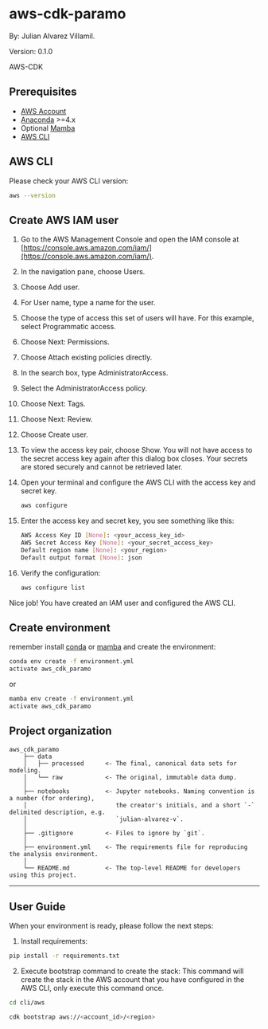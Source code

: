 # aws-cdk-paramo 

By: Julian Alvarez Villamil.

Version: 0.1.0

AWS-CDK

## Prerequisites

- [AWS Account](https://aws.amazon.com/)
- [Anaconda](https://www.anaconda.com/download/) >=4.x
- Optional [Mamba](https://mamba.readthedocs.io/en/latest/)
- [AWS CLI](https://docs.aws.amazon.com/cli/latest/userguide/cli-chap-install.html)

## AWS CLI

Please check your AWS CLI version:
    
```bash
aws --version
```
 ## Create AWS IAM user

1. Go to the AWS Management Console and open the IAM console at [https://console.aws.amazon.com/iam/](https://console.aws.amazon.com/iam/).

2. In the navigation pane, choose Users.

3. Choose Add user.

4. For User name, type a name for the user.

5. Choose the type of access this set of users will have. For this example, select Programmatic access.

6. Choose Next: Permissions.

7. Choose Attach existing policies directly.

8. In the search box, type AdministratorAccess.

9. Select the AdministratorAccess policy.

10. Choose Next: Tags.

11. Choose Next: Review.

12. Choose Create user.

13. To view the access key pair, choose Show. You will not have access to the secret access key again after this dialog box closes. Your secrets are stored securely and cannot be retrieved later.

14. Open your terminal and configure the AWS CLI with the access key and secret key.

    ```bash
    aws configure
    ```

15. Enter the access key and secret key, you see something like this:

    ```bash
    AWS Access Key ID [None]: <your_access_key_id>
    AWS Secret Access Key [None]: <your_secret_access_key>
    Default region name [None]: <your_region>
    Default output format [None]: json
    ```
16. Verify the configuration:

     ```bash
    aws configure list
    ```
Nice job! You have created an IAM user and configured the AWS CLI.

## Create environment

remember install [conda](https://www.anaconda.com/download/) or [mamba](https://mamba.readthedocs.io/en/latest/) and create the environment:

```bash
conda env create -f environment.yml
activate aws_cdk_paramo
```

or 

```bash
mamba env create -f environment.yml
activate aws_cdk_paramo
```

## Project organization

    aws_cdk_paramo
        ├── data
        │   ├── processed      <- The final, canonical data sets for modeling.
        │   └── raw            <- The original, immutable data dump.
        │
        ├── notebooks          <- Jupyter notebooks. Naming convention is a number (for ordering),
        │                         the creator's initials, and a short `-` delimited description, e.g.
        │                         `julian-alvarez-v`.
        │
        ├── .gitignore         <- Files to ignore by `git`.
        │
        ├── environment.yml    <- The requirements file for reproducing the analysis environment.
        │
        └── README.md          <- The top-level README for developers using this project.

---

## User Guide

When your environment is ready, please follow the next steps:

1. Install requirements:

```bash 
pip install -r requirements.txt
```

2. Execute bootstrap command to create the stack: This command will create the stack in the AWS account that you have configured in the AWS CLI, only execute this command once.

```bash
cd cli/aws
```


```bash
cdk bootstrap aws://<account_id>/<region>
```

